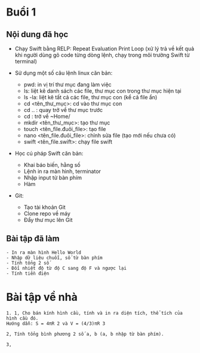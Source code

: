 # Buổi 1

## Nội dung đã học
- Chạy Swift bằng RELP: Repeat Evaluation Print Loop (xử lý trả về kết quả khi người dùng gõ code từng dòng lệnh, chạy trong môi trường Swift từ terminal)
- Sử dụng một số câu lệnh linux căn bản: 
    - pwd: in vị trí thư mục đang làm việc
    - ls: liệt kê danh sách các file, thư mục con trong thư mục hiện tại
    - ls -la: liệt kê tất cả các file, thư mục con (kể cả file ẩn)
    - cd <tên_thư_mục>: cd vào thư mục con
    - cd .. : quay trở về thư mục trước
    - cd : trở về ~Home/
    - mkdir <tên_thư_mục>: tạo thư mục
    - touch <tên_file.đuôi_file>: tạo file
    - nano <tên_file.đuôi_file>: chỉnh sửa file (tạo mới nếu chưa có)
    - swift <tên_file.swift>: chạy file swift
    
- Học cú pháp Swift căn bản:
    - Khai báo biến, hằng số
    - Lệnh in ra màn hình, terminator
    - Nhập input từ bàn phím
    - Hàm
    
- Git:
    - Tạo tài khoản Git
    - Clone repo về máy
    - Đẩy thư mục lên Git
    
## Bài tập đã làm
    - In ra màn hình Hello World
    - Nhập dữ liệu chuỗi, số từ bàn phím
    - Tính tổng 2 số
    - Đổi nhiệt độ từ độ C sang độ F và ngược lại
    - Tính tiền điện 
    
# Bài tập về nhà
    1. 1, Cho bán kính hình cầu, tính và in ra diện tích, thể tích của hình cầu đó.
	Hướng dẫn: S = 4πR 2 và V = (4/3)πR 3

    2, Tính tổng bình phương 2 số a, b (a, b nhập từ bàn phím).

    3, 
    
